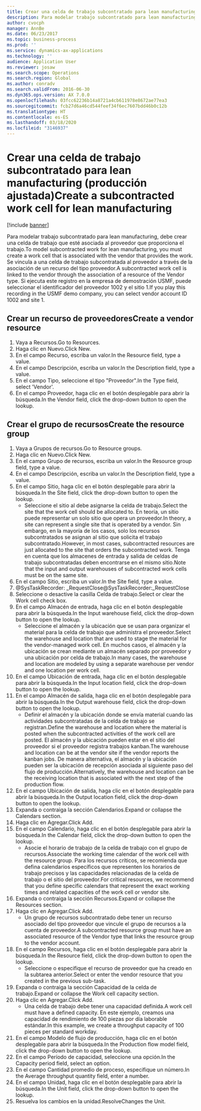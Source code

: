 ```yaml
---
title: Crear una celda de trabajo subcontratado para lean manufacturing (producción ajustada)
description: Para modelar trabajo subcontratado para lean manufacturing, debe crear una celda de trabajo que esté asociada al proveedor que proporciona el trabajo.
author: cvocph
manager: AnnBe
ms.date: 06/23/2017
ms.topic: business-process
ms.prod: ''
ms.service: dynamics-ax-applications
ms.technology: ''
audience: Application User
ms.reviewer: josaw
ms.search.scope: Operations
ms.search.region: Global
ms.author: conradv
ms.search.validFrom: 2016-06-30
ms.dyn365.ops.version: AX 7.0.0
ms.openlocfilehash: 03fcc62236b14a8721a4cb611978e8672ae77ea3
ms.sourcegitcommit: fcb27d6a46cd544feef34f6ec7607bdd46b0c12b
ms.translationtype: HT
ms.contentlocale: es-ES
ms.lasthandoff: 03/18/2020
ms.locfileid: "3146937"
---
```

# <a name="create-a-subcontracted-work-cell-for-lean-manufacturing"></a><span data-ttu-id="4d426-103">Crear una celda de trabajo subcontratado para lean manufacturing (producción ajustada)</span><span class="sxs-lookup"><span data-stu-id="4d426-103">Create a subcontracted work cell for lean manufacturing</span></span>

[!include [banner](../../includes/banner.md)]

<span data-ttu-id="4d426-104">Para modelar trabajo subcontratado para lean manufacturing, debe crear una celda de trabajo que esté asociada al proveedor que proporciona el trabajo.</span><span class="sxs-lookup"><span data-stu-id="4d426-104">To model subcontracted work for lean manufacturing, you must create a work cell that is associated with the vendor that provides the work.</span></span> <span data-ttu-id="4d426-105">Se vincula a una celda de trabajo subcontratada al proveedor a través de la asociación de un recurso del tipo proveedor.</span><span class="sxs-lookup"><span data-stu-id="4d426-105">A subcontracted work cell is linked to the vendor through the association of a resource of the Vendor type.</span></span> <span data-ttu-id="4d426-106">Si ejecuta este registro en la empresa de demostración USMF, puede seleccionar el identificador del proveedor 1002 y el sitio 1.</span><span class="sxs-lookup"><span data-stu-id="4d426-106">If you play this recording in the USMF demo company, you can select vendor account ID 1002 and site 1.</span></span>


## <a name="create-a-vendor-resource"></a><span data-ttu-id="4d426-107">Crear un recurso de proveedores</span><span class="sxs-lookup"><span data-stu-id="4d426-107">Create a vendor resource</span></span>
1. <span data-ttu-id="4d426-108">Vaya a Recursos.</span><span class="sxs-lookup"><span data-stu-id="4d426-108">Go to Resources.</span></span>
2. <span data-ttu-id="4d426-109">Haga clic en Nuevo.</span><span class="sxs-lookup"><span data-stu-id="4d426-109">Click New.</span></span>
3. <span data-ttu-id="4d426-110">En el campo Recurso, escriba un valor.</span><span class="sxs-lookup"><span data-stu-id="4d426-110">In the Resource field, type a value.</span></span>
4. <span data-ttu-id="4d426-111">En el campo Descripción, escriba un valor.</span><span class="sxs-lookup"><span data-stu-id="4d426-111">In the Description field, type a value.</span></span>
5. <span data-ttu-id="4d426-112">En el campo Tipo, seleccione el tipo "Proveedor".</span><span class="sxs-lookup"><span data-stu-id="4d426-112">In the Type field, select 'Vendor'.</span></span>
6. <span data-ttu-id="4d426-113">En el campo Proveedor, haga clic en el botón desplegable para abrir la búsqueda.</span><span class="sxs-lookup"><span data-stu-id="4d426-113">In the Vendor field, click the drop-down button to open the lookup.</span></span>

## <a name="create-the-resource-group"></a><span data-ttu-id="4d426-114">Crear el grupo de recursos</span><span class="sxs-lookup"><span data-stu-id="4d426-114">Create the resource group</span></span>
1. <span data-ttu-id="4d426-115">Vaya a Grupos de recursos.</span><span class="sxs-lookup"><span data-stu-id="4d426-115">Go to Resource groups.</span></span>
2. <span data-ttu-id="4d426-116">Haga clic en Nuevo.</span><span class="sxs-lookup"><span data-stu-id="4d426-116">Click New.</span></span>
3. <span data-ttu-id="4d426-117">En el campo Grupo de recursos, escriba un valor.</span><span class="sxs-lookup"><span data-stu-id="4d426-117">In the Resource group field, type a value.</span></span>
4. <span data-ttu-id="4d426-118">En el campo Descripción, escriba un valor.</span><span class="sxs-lookup"><span data-stu-id="4d426-118">In the Description field, type a value.</span></span>
5. <span data-ttu-id="4d426-119">En el campo Sitio, haga clic en el botón desplegable para abrir la búsqueda.</span><span class="sxs-lookup"><span data-stu-id="4d426-119">In the Site field, click the drop-down button to open the lookup.</span></span>
    * <span data-ttu-id="4d426-120">Seleccione el sitio al debe asignarse la celda de trabajo.</span><span class="sxs-lookup"><span data-stu-id="4d426-120">Select the site that the work cell should be allocated to.</span></span> <span data-ttu-id="4d426-121">En teoría, un sitio puede representar un solo sitio que opera un proveedor.</span><span class="sxs-lookup"><span data-stu-id="4d426-121">In theory, a site can represent a single site that is operated by a vendor.</span></span> <span data-ttu-id="4d426-122">Sin embargo, en la mayoría de los casos, solo los recursos subcontratados se asignan al sitio que solicita el trabajo subcontratado.</span><span class="sxs-lookup"><span data-stu-id="4d426-122">However, in most cases, subcontracted resources are just allocated to the site that orders the subcontracted work.</span></span> <span data-ttu-id="4d426-123">Tenga en cuenta que los almacenes de entrada y salida de celdas de trabajo subcontratadas deben encontrarse en el mismo sitio.</span><span class="sxs-lookup"><span data-stu-id="4d426-123">Note that the input and output warehouses of subcontracted work cells must be on the same site.</span></span>  
6. <span data-ttu-id="4d426-124">En el campo Sitio, escriba un valor.</span><span class="sxs-lookup"><span data-stu-id="4d426-124">In the Site field, type a value.</span></span>
7. <span data-ttu-id="4d426-125">@SysTaskRecorder: _RequestClose</span><span class="sxs-lookup"><span data-stu-id="4d426-125">@SysTaskRecorder:_RequestClose</span></span>
8. <span data-ttu-id="4d426-126">Seleccione o desactive la casilla Celda de trabajo.</span><span class="sxs-lookup"><span data-stu-id="4d426-126">Select or clear the Work cell check box.</span></span>
9. <span data-ttu-id="4d426-127">En el campo Almacén de entrada, haga clic en el botón desplegable para abrir la búsqueda.</span><span class="sxs-lookup"><span data-stu-id="4d426-127">In the Input warehouse field, click the drop-down button to open the lookup.</span></span>
    * <span data-ttu-id="4d426-128">Seleccione el almacén y la ubicación que se usan para organizar el material para la celda de trabajo que administra el proveedor.</span><span class="sxs-lookup"><span data-stu-id="4d426-128">Select the warehouse and location that are used to stage the material for the vendor-managed work cell.</span></span> <span data-ttu-id="4d426-129">En muchos casos, el almacén y la ubicación se crean mediante un almacén separado por proveedor y una ubicación por celda de trabajo.</span><span class="sxs-lookup"><span data-stu-id="4d426-129">In many cases, the warehouse and location are modeled by using a separate warehouse per vendor and one location per work cell.</span></span>  
10. <span data-ttu-id="4d426-130">En el campo Ubicación de entrada, haga clic en el botón desplegable para abrir la búsqueda.</span><span class="sxs-lookup"><span data-stu-id="4d426-130">In the Input location field, click the drop-down button to open the lookup.</span></span>
11. <span data-ttu-id="4d426-131">En el campo Almacén de salida, haga clic en el botón desplegable para abrir la búsqueda.</span><span class="sxs-lookup"><span data-stu-id="4d426-131">In the Output warehouse field, click the drop-down button to open the lookup.</span></span>
    * <span data-ttu-id="4d426-132">Definir el almacén y la ubicación donde se envía material cuando las actividades subcontratadas de la celda de trabajo se registran.</span><span class="sxs-lookup"><span data-stu-id="4d426-132">Define the warehouse and location where the material is posted when the subcontracted activities of the work cell are posted.</span></span> <span data-ttu-id="4d426-133">El almacén y la ubicación pueden estar en el sitio del proveedor si el proveedor registra trabajos kanban.</span><span class="sxs-lookup"><span data-stu-id="4d426-133">The warehouse and location can be at the vendor site if the vendor reports the kanban jobs.</span></span> <span data-ttu-id="4d426-134">De manera alternativa, el almacén y la ubicación pueden ser la ubicación de recepción asociada al siguiente paso del flujo de producción.</span><span class="sxs-lookup"><span data-stu-id="4d426-134">Alternatively, the warehouse and location can be the receiving location that is associated with the next step of the production flow.</span></span>  
12. <span data-ttu-id="4d426-135">En el campo Ubicación de salida, haga clic en el botón desplegable para abrir la búsqueda.</span><span class="sxs-lookup"><span data-stu-id="4d426-135">In the Output location field, click the drop-down button to open the lookup.</span></span>
13. <span data-ttu-id="4d426-136">Expanda o contraiga la sección Calendarios.</span><span class="sxs-lookup"><span data-stu-id="4d426-136">Expand or collapse the Calendars section.</span></span>
14. <span data-ttu-id="4d426-137">Haga clic en Agregar.</span><span class="sxs-lookup"><span data-stu-id="4d426-137">Click Add.</span></span>
15. <span data-ttu-id="4d426-138">En el campo Calendario, haga clic en el botón desplegable para abrir la búsqueda.</span><span class="sxs-lookup"><span data-stu-id="4d426-138">In the Calendar field, click the drop-down button to open the lookup.</span></span>
    * <span data-ttu-id="4d426-139">Asocie el horario de trabajo de la celda de trabajo con el grupo de recursos.</span><span class="sxs-lookup"><span data-stu-id="4d426-139">Associate the working time calendar of the work cell with the resource group.</span></span> <span data-ttu-id="4d426-140">Para los recursos críticos, se recomienda que defina calendarios específicos que representen los horarios de trabajo precisos y las capacidades relacionadas de la celda de trabajo o el sitio del proveedor.</span><span class="sxs-lookup"><span data-stu-id="4d426-140">For critical resources, we recommend that you define specific calendars that represent the exact working times and related capacities of the work cell or vendor site.</span></span>  
16. <span data-ttu-id="4d426-141">Expanda o contraiga la sección Recursos.</span><span class="sxs-lookup"><span data-stu-id="4d426-141">Expand or collapse the Resources section.</span></span>
17. <span data-ttu-id="4d426-142">Haga clic en Agregar.</span><span class="sxs-lookup"><span data-stu-id="4d426-142">Click Add.</span></span>
    * <span data-ttu-id="4d426-143">Un grupo de recursos subcontratado debe tener un recurso asociado del tipo proveedor que vincule el grupo de recursos a la cuenta de proveedor.</span><span class="sxs-lookup"><span data-stu-id="4d426-143">A subcontracted resource group must have an associated resource of the Vendor type that links the resource group to the vendor account.</span></span>  
18. <span data-ttu-id="4d426-144">En el campo Recursos, haga clic en el botón desplegable para abrir la búsqueda.</span><span class="sxs-lookup"><span data-stu-id="4d426-144">In the Resource field, click the drop-down button to open the lookup.</span></span>
    * <span data-ttu-id="4d426-145">Seleccione o especifique el recurso de proveedor que ha creado en la subtarea anterior.</span><span class="sxs-lookup"><span data-stu-id="4d426-145">Select or enter the vendor resource that you created in the previous sub-task.</span></span>  
19. <span data-ttu-id="4d426-146">Expanda o contraiga la sección Capacidad de la celda de trabajo.</span><span class="sxs-lookup"><span data-stu-id="4d426-146">Expand or collapse the Work cell capacity section.</span></span>
20. <span data-ttu-id="4d426-147">Haga clic en Agregar.</span><span class="sxs-lookup"><span data-stu-id="4d426-147">Click Add.</span></span>
    * <span data-ttu-id="4d426-148">Una celda de trabajo debe tener una capacidad definida.</span><span class="sxs-lookup"><span data-stu-id="4d426-148">A work cell must have a defined capacity.</span></span> <span data-ttu-id="4d426-149">En este ejemplo, creamos una capacidad de rendimiento de 100 piezas por día laborable estándar.</span><span class="sxs-lookup"><span data-stu-id="4d426-149">In this example, we create a throughput capacity of 100 pieces per standard workday.</span></span>  
21. <span data-ttu-id="4d426-150">En el campo Modelo de flujo de producción, haga clic en el botón desplegable para abrir la búsqueda.</span><span class="sxs-lookup"><span data-stu-id="4d426-150">In the Production flow model field, click the drop-down button to open the lookup.</span></span>
22. <span data-ttu-id="4d426-151">En el campo Período de capacidad, seleccione una opción.</span><span class="sxs-lookup"><span data-stu-id="4d426-151">In the Capacity period field, select an option.</span></span>
23. <span data-ttu-id="4d426-152">En el campo Cantidad promedio de proceso, especifique un número.</span><span class="sxs-lookup"><span data-stu-id="4d426-152">In the Average throughput quantity field, enter a number.</span></span>
24. <span data-ttu-id="4d426-153">En el campo Unidad, haga clic en el botón desplegable para abrir la búsqueda.</span><span class="sxs-lookup"><span data-stu-id="4d426-153">In the Unit field, click the drop-down button to open the lookup.</span></span>
25. <span data-ttu-id="4d426-154">Resuelva los cambios en la unidad.</span><span class="sxs-lookup"><span data-stu-id="4d426-154">ResolveChanges the Unit.</span></span>

